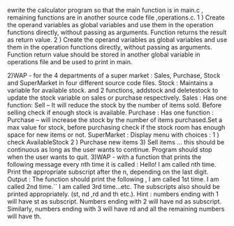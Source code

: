 ewrite the calculator program so that the main function is in main.c , remaining functions are in another source code file ,operations.c.
1 ) Create the operand variables as global variables and use them in the operation functions directly, without passing as arguments. Function returns the result as return value.
2 ) Create the operand variables as global variables and use them in the operation functions directly, without passing as arguments. Function return value should be stored in another global variable in operations file and be used to print in main.

2)WAP - for the 4 departments of a super market : Sales, Purchase, Stock and SuperMarket in four different source code files.
Stock : Maintains a variable for available stock. and 2 functions, addstock and deletestock to update the stock variable on sales or purchase respectively.
Sales : Has one function: Sell – It will reduce the stock by the number of items sold. Before selling check if enough stock is available.
Purchase : Has one function : Purchase – will increase the stock by the number of items purchased.Set a max value for stock, before purchasing check if the stock room has enough space for new items or not.
SuperMarket : Display menu with choices : 1 ) check AvailableStock 2 ) Purchase new items 3) Sell items … this should be continuous as long as the user wants to continue. Program should stop when the user wants to quit.
3)WAP - with a function that prints the following message every nth time it is called : Hello! I am called nth time. Print the appropriate subscript after the n, depending on the last digit.
Output : The function should print the following ,
I am called 1st time.
I am called 2nd time.``
I am called 3rd time…etc.
The subscripts also should be printed appropriately. (st, nd ,rd and th etc.).
Hint : numbers ending with 1 will have st as subscript.
Numbers ending with 2 will have nd as subscript.
Similarly, numbers ending with 3 will have rd and all the remaining numbers will have th.
